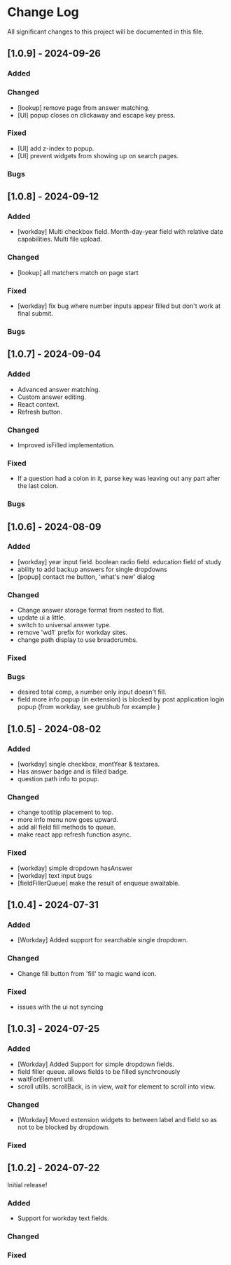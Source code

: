 # Change Log
All significant changes to this project will be documented in this file.

## [1.0.9] - 2024-09-26

### Added

### Changed
- [lookup] remove page from answer matching.
- [UI] popup closes on clickaway and escape key press.

### Fixed
- [UI] add z-index to popup.
- [UI] prevent widgets from showing up on search pages.

### Bugs


## [1.0.8] - 2024-09-12

### Added
- [workday] Multi checkbox field. Month-day-year field with relative date capabilities. Multi file upload.

### Changed
- [lookup] all matchers match on page start

### Fixed
- [workday] fix bug where number inputs appear filled but don't work at final submit.

### Bugs


## [1.0.7] - 2024-09-04

### Added
- Advanced answer matching.
- Custom answer editing.
- React context.
- Refresh button.

### Changed
- Improved isFilled implementation.

### Fixed

- If a question had a colon in it, parse key was leaving out any part after the last colon.

### Bugs




## [1.0.6] - 2024-08-09

### Added

- [workday] year input field. boolean radio field. education field of study
- ability to add backup answers for single dropdowns
- [popup] contact me button, 'what's new' dialog

### Changed

- Change answer storage format from nested to flat.
- update ui a little.
- switch to universal answer type.
- remove 'wd1' prefix for workday sites.
- change path display to use breadcrumbs.

### Fixed

### Bugs

- desired total comp, a number only input doesn't fill.
- field more info popup (in extension) is blocked by post application login popup (from workday, see grubhub for example ) 


## [1.0.5] - 2024-08-02

### Added

- [workday] single checkbox, montYear & textarea.
- Has answer badge and is filled badge.
- question path info to popup.

### Changed
 - change tootltip placement to top.
 - more info menu now goes upward.
 - add all field fill methods to queue.
 - make react app refresh function async.

### Fixed

- [workday] simple dropdown hasAnswer 
- [workday] text input bugs
- [fieldFillerQueue] make the result of enqueue awaitable.


## [1.0.4] - 2024-07-31

### Added

- [Workday] Added support for searchable single dropdown.

### Changed

- Change fill button from 'fill' to magic wand icon.

### Fixed

- issues with the ui not syncing

## [1.0.3] - 2024-07-25

### Added
- [Workday] Added Support for simple dropdown fields.
- field filler queue. allows fields to be filled synchronously
- waitForElement util. 
- scroll utills. scrollBack, is in view, wait for element to scroll into view.

### Changed
- [Workday] Moved extension widgets to between label and field so as not to be blocked by dropdown.

### Fixed


## [1.0.2] - 2024-07-22

Initial release!

### Added
- Support for workday text fields.

### Changed

### Fixed
